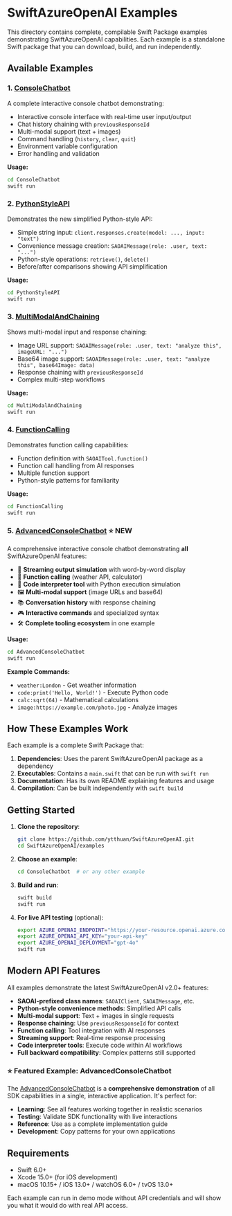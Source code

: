 # SwiftAzureOpenAI Examples

This directory contains complete, compilable Swift Package examples demonstrating SwiftAzureOpenAI capabilities. Each example is a standalone Swift package that you can download, build, and run independently.

## Available Examples

### 1. [ConsoleChatbot](ConsoleChatbot/)
A complete interactive console chatbot demonstrating:
- Interactive console interface with real-time user input/output
- Chat history chaining with `previousResponseId`
- Multi-modal support (text + images)
- Command handling (`history`, `clear`, `quit`)
- Environment variable configuration
- Error handling and validation

**Usage:**
```bash
cd ConsoleChatbot
swift run
```

### 2. [PythonStyleAPI](PythonStyleAPI/)
Demonstrates the new simplified Python-style API:
- Simple string input: `client.responses.create(model: ..., input: "text")`
- Convenience message creation: `SAOAIMessage(role: .user, text: "...")`
- Python-style operations: `retrieve()`, `delete()`
- Before/after comparisons showing API simplification

**Usage:**
```bash
cd PythonStyleAPI
swift run
```

### 3. [MultiModalAndChaining](MultiModalAndChaining/)
Shows multi-modal input and response chaining:
- Image URL support: `SAOAIMessage(role: .user, text: "analyze this", imageURL: "...")`
- Base64 image support: `SAOAIMessage(role: .user, text: "analyze this", base64Image: data)`
- Response chaining with `previousResponseId`
- Complex multi-step workflows

**Usage:**
```bash
cd MultiModalAndChaining
swift run
```

### 4. [FunctionCalling](FunctionCalling/)
Demonstrates function calling capabilities:
- Function definition with `SAOAITool.function()`
- Function call handling from AI responses
- Multiple function support
- Python-style patterns for familiarity

**Usage:**
```bash
cd FunctionCalling
swift run
```

### 5. [AdvancedConsoleChatbot](AdvancedConsoleChatbot/) ⭐ **NEW**
A comprehensive interactive console chatbot demonstrating **all** SwiftAzureOpenAI features:
- 🌊 **Streaming output simulation** with word-by-word display
- 🔧 **Function calling** (weather API, calculator)
- 🐍 **Code interpreter tool** with Python execution simulation
- 🖼️ **Multi-modal support** (image URLs and base64)
- 📚 **Conversation history** with response chaining
- 🎮 **Interactive commands** and specialized syntax
- 🛠️ **Complete tooling ecosystem** in one example

**Usage:**
```bash
cd AdvancedConsoleChatbot
swift run
```

**Example Commands:**
- `weather:London` - Get weather information
- `code:print('Hello, World!')` - Execute Python code
- `calc:sqrt(64)` - Mathematical calculations
- `image:https://example.com/photo.jpg` - Analyze images

## How These Examples Work

Each example is a complete Swift Package that:
1. **Dependencies**: Uses the parent SwiftAzureOpenAI package as a dependency
2. **Executables**: Contains a `main.swift` that can be run with `swift run`
3. **Documentation**: Has its own README explaining features and usage
4. **Compilation**: Can be built independently with `swift build`

## Getting Started

1. **Clone the repository**:
   ```bash
   git clone https://github.com/ytthuan/SwiftAzureOpenAI.git
   cd SwiftAzureOpenAI/examples
   ```

2. **Choose an example**:
   ```bash
   cd ConsoleChatbot  # or any other example
   ```

3. **Build and run**:
   ```bash
   swift build
   swift run
   ```

4. **For live API testing** (optional):
   ```bash
   export AZURE_OPENAI_ENDPOINT="https://your-resource.openai.azure.com"
   export AZURE_OPENAI_API_KEY="your-api-key"
   export AZURE_OPENAI_DEPLOYMENT="gpt-4o"
   swift run
   ```

## Modern API Features

All examples demonstrate the latest SwiftAzureOpenAI v2.0+ features:
- **SAOAI-prefixed class names**: `SAOAIClient`, `SAOAIMessage`, etc.
- **Python-style convenience methods**: Simplified API calls
- **Multi-modal support**: Text + images in single requests
- **Response chaining**: Use `previousResponseId` for context
- **Function calling**: Tool integration with AI responses
- **Streaming support**: Real-time response processing
- **Code interpreter tools**: Execute code within AI workflows
- **Full backward compatibility**: Complex patterns still supported

### ⭐ Featured Example: AdvancedConsoleChatbot

The [AdvancedConsoleChatbot](AdvancedConsoleChatbot/) is a **comprehensive demonstration** of all SDK capabilities in a single, interactive application. It's perfect for:

- **Learning**: See all features working together in realistic scenarios
- **Testing**: Validate SDK functionality with live interactions
- **Reference**: Use as a complete implementation guide
- **Development**: Copy patterns for your own applications

## Requirements

- Swift 6.0+
- Xcode 15.0+ (for iOS development)
- macOS 10.15+ / iOS 13.0+ / watchOS 6.0+ / tvOS 13.0+

Each example can run in demo mode without API credentials and will show you what it would do with real API access.